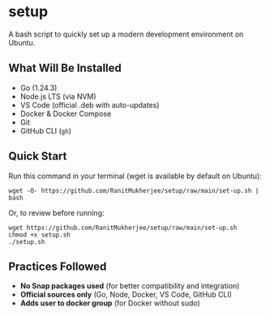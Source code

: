 # setup

A bash script to quickly set up a modern development environment on Ubuntu.

## What Will Be Installed

- Go (1.24.3)
- Node.js LTS (via NVM)
- VS Code (official .deb with auto-updates)
- Docker & Docker Compose
- Git
- GitHub CLI (`gh`)

## Quick Start

Run this command in your terminal (wget is available by default on Ubuntu):
    
    
    wget -O- https://github.com/RanitMukherjee/setup/raw/main/set-up.sh | bash
    

Or, to review before running:
    
    
    wget https://github.com/RanitMukherjee/setup/raw/main/set-up.sh
    chmod +x setup.sh
    ./setup.sh


## Practices Followed

- **No Snap packages used** (for better compatibility and integration)
- **Official sources only** (Go, Node, Docker, VS Code, GitHub CLI)
- **Adds user to docker group** (for Docker without sudo)
